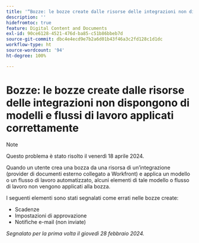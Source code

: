 ```yaml
---
title: '“Bozze: le bozze create dalle risorse delle integrazioni non dispongono di modelli e flussi di lavoro applicati correttamente”'
description: ''
hidefromtoc: true
feature: Digital Content and Documents
exl-id: 90ce6128-4521-476d-ba85-c51b86bbeb7d
source-git-commit: dbc4e4ecd9e7b2a6d01b43f46a3c2fd128c1d1dc
workflow-type: ht
source-wordcount: '94'
ht-degree: 100%

---
```


# Bozze: le bozze create dalle risorse delle integrazioni non dispongono di modelli e flussi di lavoro applicati correttamente

>[!NOTE]
>
>Questo problema è stato risolto il venerdì 18 aprile 2024.

Quando un utente crea una bozza da una risorsa di un’integrazione (provider di documenti esterno collegato a Workfront) e applica un modello o un flusso di lavoro automatizzato, alcuni elementi di tale modello o flusso di lavoro non vengono applicati alla bozza.

I seguenti elementi sono stati segnalati come errati nelle bozze create:

* Scadenze
* Impostazioni di approvazione
* Notifiche e-mail (non inviate)

_Segnalato per la prima volta il giovedì 28 febbraio 2024._
